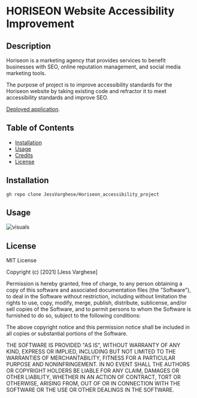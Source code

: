 # HORISEON Website Accessibility Improvement

## Description

Horiseon is a marketing agency that provides services to benefit businesses with SEO, online reputation management, and social media marketing tools.

The purpose of project is to improve accessibility standards for the Horiseon website by taking existing code and refractor it to meet accessibility standards and improve SEO.

[Deployed application](https://jessvarghese.github.io/Horiseon_accessibility_project/).

## Table of Contents

* [Installation](#Installation)
* [Usage](#usage)
* [Credits](#credits)
* [License](#license)



## Installation

```
gh repo clone JessVarghese/Horiseon_accessibility_project

```

## Usage


![visuals](https://user-images.githubusercontent.com/90148936/134939856-af6bacfd-62fa-41c4-b75c-f563891d7371.png)


## License

MIT License

Copyright (c) [2021] [Jess Varghese]

Permission is hereby granted, free of charge, to any person obtaining a copy
of this software and associated documentation files (the "Software"), to deal
in the Software without restriction, including without limitation the rights
to use, copy, modify, merge, publish, distribute, sublicense, and/or sell
copies of the Software, and to permit persons to whom the Software is
furnished to do so, subject to the following conditions:

The above copyright notice and this permission notice shall be included in all
copies or substantial portions of the Software.

THE SOFTWARE IS PROVIDED "AS IS", WITHOUT WARRANTY OF ANY KIND, EXPRESS OR
IMPLIED, INCLUDING BUT NOT LIMITED TO THE WARRANTIES OF MERCHANTABILITY,
FITNESS FOR A PARTICULAR PURPOSE AND NONINFRINGEMENT. IN NO EVENT SHALL THE
AUTHORS OR COPYRIGHT HOLDERS BE LIABLE FOR ANY CLAIM, DAMAGES OR OTHER
LIABILITY, WHETHER IN AN ACTION OF CONTRACT, TORT OR OTHERWISE, ARISING FROM,
OUT OF OR IN CONNECTION WITH THE SOFTWARE OR THE USE OR OTHER DEALINGS IN THE
SOFTWARE.
